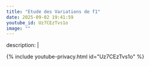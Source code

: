 ```yaml
---
title: "Etude des Variations de f1"
date: 2025-09-02 19:41:59 
youtube_id: Uz7CEzTvs1o
image: ""
---
```

description: |
  
{% include youtube-privacy.html id="Uz7CEzTvs1o" %}
